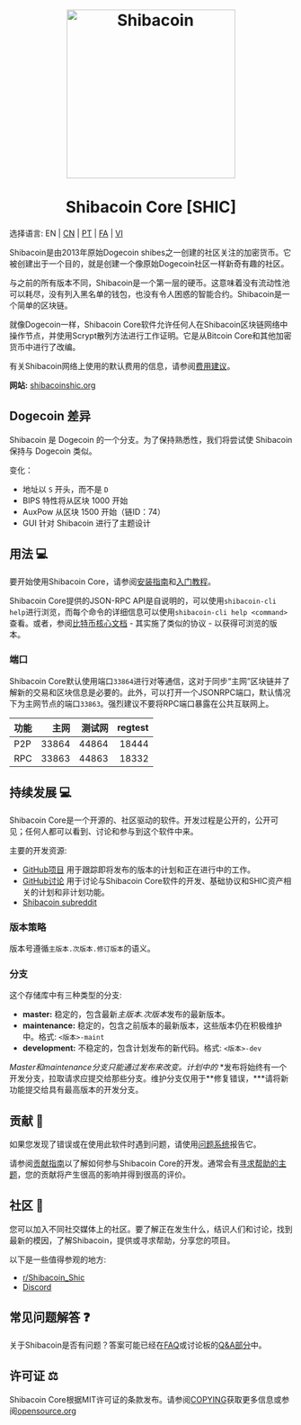 <h1 align="center">
<img src="https://i.imgur.com/txmTlvD.png" alt="Shibacoin" width="300"/>
<br/><br/>
Shibacoin Core [SHIC]  
</h1>

选择语言: EN | [CN](./README_zh_CN.md) | [PT](./README_pt_BR.md) | [FA](./README_fa_IR.md) | [VI](./README_vi_VN.md)

Shibacoin是由2013年原始Dogecoin shibes之一创建的社区关注的加密货币。它被创建出于一个目的，就是创建一个像原始Dogecoin社区一样新奇有趣的社区。

与之前的所有版本不同，Shibacoin是一个第一层的硬币。这意味着没有流动性池可以耗尽，没有列入黑名单的钱包，也没有令人困惑的智能合约。Shibacoin是一个简单的区块链。

就像Dogecoin一样，Shibacoin Core软件允许任何人在Shibacoin区块链网络中操作节点，并使用Scrypt散列方法进行工作证明。它是从Bitcoin Core和其他加密货币中进行了改编。

有关Shibacoin网络上使用的默认费用的信息，请参阅[费用建议](doc/fee-recommendation.md)。

**网站:** [shibacoinshic.org](https://shibacoinshic.org)

## Dogecoin 差异

Shibacoin 是 Dogecoin 的一个分支。为了保持熟悉性，我们将尝试使 Shibacoin 保持与 Dogecoin 类似。

变化：

* 地址以 `S` 开头，而不是 `D`
* BIPS 特性将从区块 1000 开始
* AuxPow 从区块 1500 开始（链ID：74）
* GUI 针对 Shibacoin 进行了主题设计

## 用法 💻

要开始使用Shibacoin Core，请参阅[安装指南](INSTALL.md)和[入门教程](doc/getting-started.md)。

Shibacoin Core提供的JSON-RPC API是自说明的，可以使用`shibacoin-cli help`进行浏览，而每个命令的详细信息可以使用`shibacoin-cli help <command>`查看。或者，参阅[比特币核心文档](https://developer.bitcoin.org/reference/rpc/) - 其实施了类似的协议 - 以获得可浏览的版本。

### 端口

Shibacoin Core默认使用端口`33864`进行对等通信，这对于同步“主网”区块链并了解新的交易和区块信息是必要的。此外，可以打开一个JSONRPC端口，默认情况下为主网节点的端口`33863`。强烈建议不要将RPC端口暴露在公共互联网上。

| 功能     | 主网    | 测试网  | regtest |
| :------- | ------: | ------: | ------: |
| P2P      |   33864 |   44864 |   18444 |
| RPC      |   33863 |   44863 |   18332 |

## 持续发展 💻

Shibacoin Core是一个开源的、社区驱动的软件。开发过程是公开的，公开可见；任何人都可以看到、讨论和参与到这个软件中来。

主要的开发资源:

* [GitHub项目](https://github.com/shibacoinppc/shibacoin/projects) 用于跟踪即将发布的版本的计划和正在进行中的工作。
* [GitHub讨论](https://github.com/shibacoinppc/shibacoin/discussions) 用于讨论与Shibacoin Core软件的开发、基础协议和SHIC资产相关的计划和非计划功能。
* [Shibacoin subreddit](https://www.reddit.com/r/Shibacoin_Shic/)

### 版本策略
版本号遵循```主版本.次版本.修订版本```的语义。

### 分支
这个存储库中有三种类型的分支:

- **master:** 稳定的，包含最新*主版本.次版本*发布的最新版本。
- **maintenance:** 稳定的，包含之前版本的最新版本，这些版本仍在积极维护中。格式: ```<版本>-maint```
- **development:** 不稳定的，包含计划发布的新代码。格式: ```<版本>-dev```

*Master和maintenance分支只能通过发布来改变。计划中的*
*发布将始终有一个开发分支，拉取请求应提交给那些分支。维护分支仅用于**修复错误，***请将新功能提交给具有最高版本的开发分支。

## 贡献 🤝

如果您发现了错误或在使用此软件时遇到问题，请使用[问题系统](https://github.com/shibacoinppc/shibacoin/issues/new?assignees=&labels=bug&template=bug_report.md&title=%5Bbug%5D+)报告它。

请参阅[贡献指南](CONTRIBUTING.md)以了解如何参与Shibacoin Core的开发。通常会有[寻求帮助的主题](https://github.com/shibacoinppc/shibacoin/labels/help%20wanted)，您的贡献将产生很高的影响并得到很高的评价。

## 社区 🐸

您可以加入不同社交媒体上的社区。要了解正在发生什么，结识人们和讨论，找到最新的模因，了解Shibacoin，提供或寻求帮助，分享您的项目。

以下是一些值得参观的地方:

* [r/Shibacoin_Shic](https://www.reddit.com/r/Shibacoin_Shic/)
* [Discord](https://discord.com/invite/h3PrtfcKVJ)

## 常见问题解答 ❓

关于Shibacoin是否有问题？答案可能已经在[FAQ](doc/FAQ.md)或讨论板的[Q&A部分](https://github.com/shibacoinppc/shibacoin/discussions/categories/q-a)中。

## 许可证 ⚖️
Shibacoin Core根据MIT许可证的条款发布。请参阅[COPYING](COPYING)获取更多信息或参阅[opensource.org](https://opensource.org/licenses/MIT)
